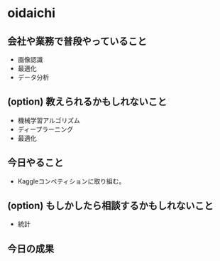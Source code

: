 # oidaichi

## 会社や業務で普段やっていること
* 画像認識
* 最適化
* データ分析
## (option) 教えられるかもしれないこと
* 機械学習アルゴリズム
* ディープラーニング
* 最適化
## 今日やること
* Kaggleコンペティションに取り組む。
## (option) もしかしたら相談するかもしれないこと
* 統計
## 今日の成果
